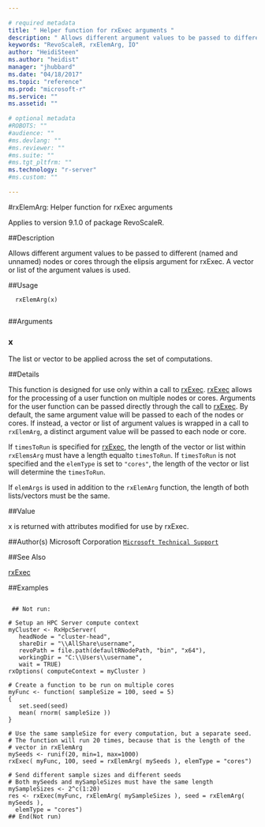 ```yaml
--- 
 
# required metadata 
title: " Helper function for rxExec arguments " 
description: " Allows different argument values to be passed to different (named and unnamed) nodes or cores through the elipsis argument for rxExec. A vector or list of the argument values is used. " 
keywords: "RevoScaleR, rxElemArg, IO" 
author: "HeidiSteen"
ms.author: "heidist" 
manager: "jhubbard" 
ms.date: "04/18/2017" 
ms.topic: "reference" 
ms.prod: "microsoft-r" 
ms.service: "" 
ms.assetid: "" 
 
# optional metadata 
#ROBOTS: "" 
#audience: "" 
#ms.devlang: "" 
#ms.reviewer: "" 
#ms.suite: "" 
#ms.tgt_pltfrm: "" 
ms.technology: "r-server" 
#ms.custom: "" 
 
--- 
```

 
 
 #rxElemArg:  Helper function for rxExec arguments 

 Applies to version 9.1.0 of package RevoScaleR.
 
 ##Description
 
Allows different argument values to be passed to different (named and unnamed) nodes or cores through
the elipsis argument for rxExec. A vector or list of the argument values is used.
 
 
 
 ##Usage

```   
  rxElemArg(x)
 
```
 
 
 ##Arguments

   
  
 ### x
 The list or vector to be applied across the set of computations. 
  
 
 
 
 ##Details
 
This function is designed for use only within a call to [rxExec](rxexec.md).  [rxExec](rxexec.md)
allows for the processing of a user function on multiple nodes or cores.  Arguments
for the user function can be passed directly through the call to [rxExec](rxexec.md).  By default,
the same argument value will be passed to each of the nodes or cores.  If instead, 
a vector or list of argument values is wrapped in a call to `rxElemArg`, 
a distinct argument value will be passed to each node or core.  

If `timesToRun` is specified for [rxExec](rxexec.md), the length of the vector or 
list within `rxElemsArg` must have a length equalto `timesToRun`. If `timesToRun` 
is not specified and the `elemType` is set to `"cores"`, the length of the vector 
or list will determine the `timesToRun`. 

If `elemArgs` is used in addition to the `rxElemArg` function, the length of both
lists/vectors must be the same.
 
 
 ##Value
 
x is returned with attributes modified for use by rxExec.
 
 ##Author(s)
 Microsoft Corporation [`Microsoft Technical Support`](https://go.microsoft.com/fwlink/?LinkID=698556&clcid=0x409)
 
 
 ##See Also
 
[rxExec](rxexec.md)
   
 
 ##Examples

 ```
   
  ## Not run:
 
# Setup an HPC Server compute context
myCluster <- RxHpcServer(
    headNode = "cluster-head", 
    shareDir = "\\AllShare\username",
    revoPath = file.path(defaultRNodePath, "bin", "x64"), 
    workingDir = "C:\\Users\\username", 
    wait = TRUE)
rxOptions( computeContext = myCluster )

# Create a function to be run on multiple cores
myFunc <- function( sampleSize = 100, seed = 5)
{
	set.seed(seed)
	mean( rnorm( sampleSize ))
}	

# Use the same sampleSize for every computation, but a separate seed.
# The function will run 20 times, because that is the length of the
# vector in rxElemArg
mySeeds <- runif(20, min=1, max=1000)
rxExec( myFunc, 100, seed = rxElemArg( mySeeds ), elemType = "cores")

# Send different sample sizes and different seeds
# Both mySeeds and mySampleSizes must have the same length
mySampleSizes <- 2^c(1:20)
res <- rxExec(myFunc, rxElemArg( mySampleSizes ), seed = rxElemArg( mySeeds ),
   elemType = "cores")
 ## End(Not run) 
  
 
```
 
 
